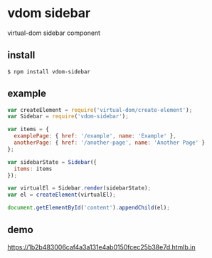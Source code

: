 # vdom sidebar

virtual-dom sidebar component

## install

    $ npm install vdom-sidebar

## example

```js
var createElement = require('virtual-dom/create-element');
var Sidebar = require('vdom-sidebar');

var items = {
  examplePage: { href: '/example', name: 'Example' },
  anotherPage: { href: '/another-page', name: 'Another Page' }
};

var sidebarState = Sidebar({
  items: items
});

var virtualEl = Sidebar.render(sidebarState);
var el = createElement(virtualEl);

document.getElementById('content').appendChild(el);
```

## demo

https://1b2b483006caf4a3a131e4ab0150fcec25b38e7d.htmlb.in
